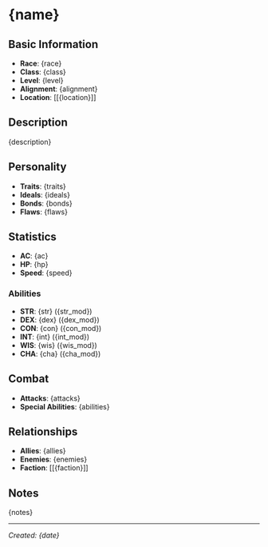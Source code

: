 # {name}

## Basic Information
- **Race**: {race}
- **Class**: {class}
- **Level**: {level}
- **Alignment**: {alignment}
- **Location**: [[{location}]]

## Description
{description}

## Personality
- **Traits**: {traits}
- **Ideals**: {ideals}
- **Bonds**: {bonds}
- **Flaws**: {flaws}

## Statistics
- **AC**: {ac}
- **HP**: {hp}
- **Speed**: {speed}

### Abilities
- **STR**: {str} ({str_mod})
- **DEX**: {dex} ({dex_mod})
- **CON**: {con} ({con_mod})
- **INT**: {int} ({int_mod})
- **WIS**: {wis} ({wis_mod})
- **CHA**: {cha} ({cha_mod})

## Combat
- **Attacks**: {attacks}
- **Special Abilities**: {abilities}

## Relationships
- **Allies**: {allies}
- **Enemies**: {enemies}
- **Faction**: [[{faction}]]

## Notes
{notes}

---
*Created: {date}*
